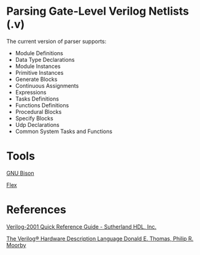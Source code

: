 Parsing Gate-Level Verilog Netlists (.v)
===

The current version of parser supports:

* Module Definitions
* Data Type Declarations
* Module Instances
* Primitive Instances
* Generate Blocks
* Continuous Assignments
* Expressions
* Tasks Definitions
* Functions Definitions
* Procedural Blocks
* Specify Blocks
* Udp Declarations
* Common System Tasks and Functions

Tools
===

[GNU Bison](https://www.gnu.org/software/bison/)

[Flex](https://www.gnu.org/software/flex/flex.html)


References
===

[Verilog-2001 Quick Reference Guide - Sutherland HDL, Inc.](
   http://sutherland-hdl.com/pdfs/verilog_2001_ref_guide.pdf)

[The Verilog® Hardware Description Language
Donald E. Thomas, Philip R. Moorby](
https://books.google.gr/books?id=59UxOgzH2tAC&redir_esc=y)

